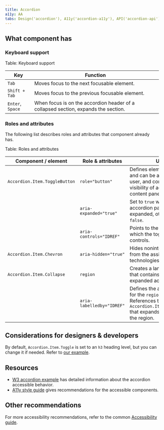 ```yaml
---
title: Accordion
a11y: AA
tabs: Design('accordion'), A11y('accordion-a11y'), API('accordion-api'), Example('accordion-code'), Changelog('accordion-changelog')
---
```


## What component has

### Keyboard support

Table: Keyboard support

| Key              | Function                                                                           |
| ---------------- | ---------------------------------------------------------------------------------- |
| `Tab`            | Moves focus to the next focusable element.                                         |
| `Shift + Tab`    | Moves focus to the previous focusable element.                                     |
| `Enter`, `Space` | When focus is on the accordion header of a collapsed section, expands the section. |

### Roles and attributes

The following list describes roles and attributes that component already has.

Table: Roles and attributes

| Component / element           | Role & attributes         | Usage                                                                                                                                     |
| ----------------------------- | ------------------------- | ----------------------------------------------------------------------------------------------------------------------------------------- |
| `Accordion.Item.ToggleButton` | `role="button"`           | Defines element as clickable and can be activated by user, and controls the visibility of accordion's content panel.                      |
|                               | `aria-expanded="true"`    | Set to `true` when the accordion panel is expanded, otherwise set to `false`.                                                             |
|                               | `aria-controls="IDREF"`      | Points to the `ID` of the panel which the toggle button controls.                                                                         |
| `Accordion.Item.Chevron`      | `aria-hidden="true"`      | Hides noninteractive icon from the assistive technologies.                                                                               |
| `Accordion.Item.Collapse`     | `region`                  | Creates a landmark region that contains the currently expanded accordion panel.                                                           |
|                               | `aria-labelledby="IDREF"` | Defines the accessible name for the `region` element. References the `Accordion.Item.ToggleButton` that expands and collapses the region. |

## Considerations for designers & developers

By default, `Accordion.Item.Toggle` is set to an `h3` heading level, but you can change it if needed. Refer to [our example](https://developer.semrush.com/intergalactic/components/accordion/accordion-code#heading-tag).

## Resources

- [W3 accordion example](https://www.w3.org/TR/wai-aria-practices-1.1/examples/accordion/accordion.html) has detailed information about the accordion accessible behavior.
- [A11y style guide](https://a11y-style-guide.com/style-guide/section-navigation.html) gives recommendations for the accessible components.

## Other recommendations

For more accessibility recommendations, refer to the common [Accessibility guide](/core-principles/a11y/a11y).
